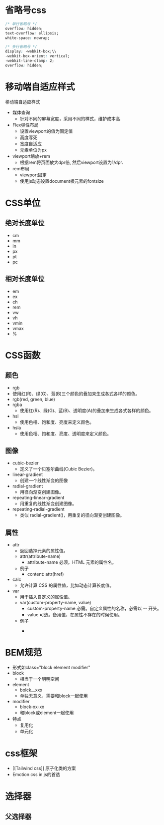 
# 省略号css

```css
/* 单行省略号 */
overflow: hidden;
text-overflow: ellipsis;
white-space: nowrap;

/* 多行省略号 */
display: -webkit-box;\\
-webkit-box-orient: vertical;
-webkit-line-clamp: 2;
overflow: hidden;
```


# 移动端自适应样式

移动端自适应样式
- 媒体查询
  - 针对不同的屏幕宽度，采用不同的样式，维护成本高
- Flex弹性布局
  - 设置viewport的值为固定值
  - 高度写死
  - 宽度自适应
  - 元素单位为px
- viewport缩放+rem
  - 根据rem将页面放大dpr倍, 然后viewport设置为1/dpr.
- rem布局
  - viewport固定
  - 使用js动态设置document根元素的fontsize


# CSS单位

## 绝对长度单位
  - cm
  - mm
  - in
  - px
  - pt
  - pc

## 相对长度单位

  - em
  - ex
  - ch
  - rem
  - vw
  - vh
  - vmin
  - vmax
  - %



# CSS函数

## 颜色
- rgb
- 使用红(R)、绿(G)、蓝(B)三个颜色的叠加来生成各式各样的颜色。
- rgb(red, green, blue)
- rgba
  - 使用红(R)、绿(G)、蓝(B)、透明度(A)的叠加来生成各式各样的颜色。
- hsl
  - 使用色相、饱和度、亮度来定义颜色。
- hsla
  - 使用色相、饱和度、亮度、透明度来定义颜色。
## 图像
- cubic-bezier
  - 定义了一个贝塞尔曲线(Cubic Bezier)。
- linear-gradient
  - 创建一个线性渐变的图像
- radial-gradient
  - 用径向渐变创建图像。
- repeating-linear-gradient
  - 用重复的线性渐变创建图像。
- repeating-radial-gradient
  - 类似 radial-gradient()，用重复的径向渐变创建图像。

## 属性
- attr
    - 返回选择元素的属性值。
    - attr(attribute-name)
      - attribute-name 必须。HTML 元素的属性名。
    - 例子
      - content: attr(href)
- calc
  - 允许计算 CSS 的属性值，比如动态计算长度值。
- var
  - 用于插入自定义的属性值。
  - var(custom-property-name, value)
	- custom-property-name 必需。自定义属性的名称，必需以 -- 开头。
	- value 可选。备用值，在属性不存在的时候使用。
  - 例子
	- ```css
# BEM规范
- 形式如class="block element modifier"
- block
  - 相当于一个明明空间
- element
  - bolck__xxx
  - 单独无意义，需要和block一起使用
- modifier
  - block-xx-xx
  - 和block或element一起使用
- 特点
  - 复用化
  - 单元化
# css框架
- [[Tailwind css]] 原子化类的方案
- Emotion css in js的首选

# 选择器
## 父选择器